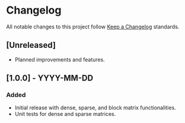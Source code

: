 # Changelog

All notable changes to this project follow [Keep a Changelog](https://keepachangelog.com) standards.

## [Unreleased]
- Planned improvements and features.

## [1.0.0] - YYYY-MM-DD
### Added
- Initial release with dense, sparse, and block matrix functionalities.
- Unit tests for dense and sparse matrices.
